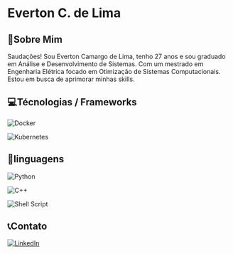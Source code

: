 
# Everton C. de Lima

## 📌Sobre Mim
Saudações!
Sou Everton Camargo de Lima, tenho 27 anos e sou graduado em Análise e Desenvolvimento de Sistemas. Com um mestrado em Engenharia Elétrica focado em Otimização de Sistemas Computacionais. Estou em busca de aprimorar minhas skills.

## 💻Técnologias / Frameworks
![Docker](https://img.shields.io/badge/docker-%230db7ed.svg?style=for-the-badge&logo=docker&logoColor=white)

![Kubernetes](https://img.shields.io/badge/kubernetes-%23326ce5.svg?style=for-the-badge&logo=kubernetes&logoColor=white)

## 📘linguagens 
![Python](https://img.shields.io/badge/python-3670A0?style=for-the-badge&logo=python&logoColor=ffdd54)

![C++](https://img.shields.io/badge/c++-%2300599C.svg?style=for-the-badge&logo=c%2B%2B&logoColor=white)

![Shell Script](https://img.shields.io/badge/shell_script-%23121011.svg?style=for-the-badge&logo=gnu-bash&logoColor=white)

## 📞Contato
[![LinkedIn](https://img.shields.io/badge/linkedin-%230077B5.svg?style=for-the-badge&logo=linkedin&logoColor=white)](https://www.linkedin.com/in/everton-de-lima-127ba9276/)












